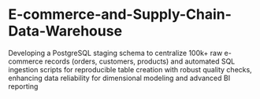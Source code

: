 # E-commerce-and-Supply-Chain-Data-Warehouse
Developing a PostgreSQL staging schema to centralize 100k+ raw e-commerce records (orders, customers, products) and automated SQL ingestion scripts for reproducible table creation with robust quality checks, enhancing data reliability for dimensional modeling and advanced BI reporting
